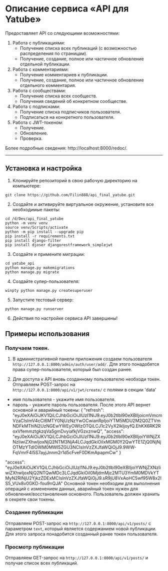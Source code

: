 # Описание сервиса «API для Yatube»

Предоставляет API со следующими возможностями:
1. Работа с публикациями:
	- Получение списка всех публикаций (с возможностью распределения по страницам).
	- Получение, создание, полное или частичное обновление отдельной публикации.
2. Работа с комментариями:
    - Получение комментариев к публикации.
	- Получение, создание, полное или частичное обновление отдельного комментария.
3. Работа с сообществами:
    - Получение списка всех сообществ.
    - Получения сведений об конкретном сообществе.
4. Работа с подписками:
    - Получение списка подписчиков пользователя.
    - Подписаться на конкретного пользователя.
5. Работа с JWT-токеном:
    - Получение.
    - Обновление.
    - Проверка.

Более подробные сведения: http://localhost:8000/redoc/.

***

## Установка и настройка

1. Клонируйте репозиторий в свою рабочую директорию на компьютере:

```
git clone https://github.com/Filin888/api_final_yatube.git
```

2. Создайте и активируйте виртуальное окружение, установите все необходимые пакеты:


```
cd /d/Dev/api_final_yatube
python -m venv venv
source venv/Scripts/activate
python -m pip install --upgrade pip
pip install -r requirements.txt
pip install django-filter
pip install djoser djangorestframework_simplejwt 
```

3. Создайте и примените миграции:

```
cd yatube_api
python manage.py makemigrations
python manage.py migrate
```

4. Создайте супер-пользователя:

```
winpty python manage.py createsuperuser
```

5. Запустите тестовый сервер:

```
python manage.py runserver
```

6. Действия по настройке сервиса API завершены!

## Примеры использования

### Получаем токен.

1. В административной панели приложения создаем пользователя `http://127.0.0.1:8000/admin/auth/user/add/`. Для этого понадобятся права супер-пользователя, который был создан ранее.

2. Для доступа к API вновь созданному пользователю необходи токен. Отправляем POST-запрос на `http://127.0.0.1:8000/api/v1/jwt/create/` с полями в секции 'data'
- имя пользователя - укажите имя пользователя.
- пароль - укажите пароль пользователя.
После этого API вернет основной и аварийный токены:
{
    "refresh": "eyJ0eXAiOiJKV1QiLCJhbGciOiJIUzI1NiJ9.eyJ0b2tlbl90eXBlIjoicmVmcmVzaCIsImV4cCI6MTY0NjUzNzYwOCwianRpIjoiYTM5MDU2M2Q0ZTVmNDFkMThlN2UzNGEwYWEyOWIzOTQiLCJ1c2VyX2lkIjoyfQ.EhKX6RK2RoxVfemmztgkzqVa5gmDvyiafkjVGzxznwQ",
    "access": "eyJ0eXAiOiJKV1QiLCJhbGciOiJIUzI1NiJ9.eyJ0b2tlbl90eXBlIjoiYWNjZXNzIiwiZXhwIjoxNjQ2NTM3NjA4LCJqdGkiOiIxMGM0Y2QwYTE1ZjQ0NjNjOTMzYTdlOWM0MWI5ZGU3NCIsInVzZXJfaWQiOjJ9.9WW-FqVmrF4l5S7ayjJnnm2r1d5cFveF0DKmApapmCw"
}

"access": "eyJ0eXAiOiJKV1QiLCJhbGciOiJIUzI1NiJ9.eyJ0b2tlbl90eXBlIjoiYWNjZXNzIiwiZXhwIjoxNjQ2NTQwMDc3LCJqdGkiOiI0MjdmMjc2MTU3YmM0MDVkYTMyN2RlNjU2YjkzZDExMCIsInVzZXJfaWQiOjJ9.sR9jU8VxAoHC5wf95W8x2IS5_VUx8v0GKD-fou9nQJA"
Основной токен необходим для выполнения операций с изменением данных, аварийный токен нужен для обновления/восстановления основного. Пользователь должен хранить в секрете свои токены.

### Создание публикации
Отправляем POST-запрос на `http://127.0.0.1:8000/api/v1/posts/` с параметром `text`, который является содержанием новой публикации. Для этого запроса понадобится созданный ранее токен пользователя.

### Просмотр публикации
Отправляем GET-запрос на `http://127.0.0.1:8000/api/v1/posts/` и получае список всех публикаций.





